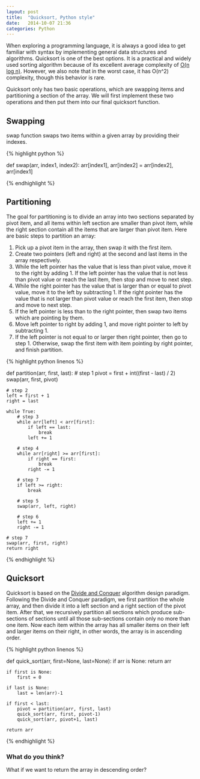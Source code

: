 ```yaml
---
layout:	post
title:	"Quicksort, Python style"
date:	2014-10-07 21:36
categories:	Python
---
```


When exploring a programming language, it is always a good idea to get familiar with syntax by implementing general data structures and algorithms. Quicksort is one of the best options. It is a practical and widely used sorting algorithm because of its excellent average complexity of [O(n log n)][bigO-notation]. However, we also note that in the worst case, it has O(n^2) complexity, though this behavior is rare.

Quicksort only has two basic operations, which are swapping items and partitioning a section of the array. We will first implement these two operations and then put them into our final quicksort function.

Swapping
----
swap function swaps two items within a given array by providing their indexes.

{% highlight python %}

def swap(arr, index1, index2):
	arr[index1], arr[index2] = arr[index2], arr[index1]

{% endhighlight %}

Partitioning
----
The goal for partitioning is to divide an array into two sections separated by pivot item, and all items within left section are smaller than pivot item, while the right section contain all the items that are larger than pivot item. Here are basic steps to partition an array:

1. Pick up a pivot item in the array, then swap it with the first item.
2. Create two pointers (left and right) at the second and last items in the array respectively.
3. While the left pointer has the value that is less than pivot value, move it to the right by adding 1. If the left pointer has the value that is not less than pivot value or reach the last item, then stop and move to next step.
4. While the right pointer has the value that is larger than or equal to pivot value, move it to the left by subtracting 1. If the right pointer has the value that is not larger than pivot value or reach the first item, then stop and move to next step.
5. If the left pointer is less than to the right pointer, then swap two items which are pointing by them.
6. Move left pointer to right by adding 1, and move right pointer to left by subtracting 1.
7. If the left pointer is not equal to or larger then right pointer, then go to step 1. Otherwise, swap the first item with item pointing by right pointer, and finish partition.

{% highlight python linenos %}

def partition(arr, first, last):
	# step 1
	pivot = first + int((first - last) / 2)
	swap(arr, first, pivot)

	# step 2
	left = first + 1
	right = last

	while True:
		# step 3
		while arr[left] < arr[first]:
			if left == last:
				break
			left += 1

		# step 4
		while arr[right] >= arr[first]:
			if right == first:
				break
			right -= 1

		# step 7
		if left >= right:
			break

		# step 5
		swap(arr, left, right)

		# step 6
		left += 1
		right -= 1

	# step 7
	swap(arr, first, right)
	return right

{% endhighlight %}

Quicksort
----
Quicksort is based on the [Divide and Conquer][divide-and-conquer] algorithm design paradigm. Following the Divide and Conquer paradigm, we first partition the whole array, and then divide it into a left section and a right section of the pivot item. After that, we recursively partition all sections which produce sub-sections of sections until all those sub-sections contain only no more than one item. Now each item within the array has all smaller items on their left and larger items on their right, in other words, the array is in ascending order.

{% highlight python linenos %}

def quick_sort(arr, first=None, last=None):
	if arr is None:
		return arr

	if first is None:
		first = 0

	if last is None:
		last = len(arr)-1

	if first < last:
		pivot = partition(arr, first, last)
		quick_sort(arr, first, pivot-1)
		quick_sort(arr, pivot+1, last)

	return arr

{% endhighlight %}

### What do you think?
What if we want to return the array in descending order?

[bigO-notation]:	http://en.wikipedia.org/wiki/Big_O_notation
[divide-and-conquer]:	http://en.wikipedia.org/wiki/Divide_and_conquer_algorithms